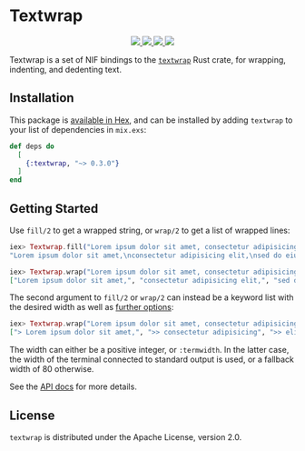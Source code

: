 # Textwrap

<p align="center">
  <a href="https://github.com/foxbenjaminfox/ex_textwrap">
    <img src="https://img.shields.io/circleci/build/github/foxbenjaminfox/ex_textwrap">
  </a>
  <a href="https://hex.pm/packages/textwrap">
    <img src="https://img.shields.io/hexpm/v/textwrap">
  </a>
  <a href="https://hex.pm/packages/textwrap">
    <img src="https://img.shields.io/hexpm/dt/textwrap">
  </a>
  <a href="https://github.com/foxbenjaminfox/ex_textwrap/blob/master/LICENSE">
    <img src="https://img.shields.io/github/license/foxbenjaminfox/ex_textwrap">
  </a>
</p>

Textwrap is a set of NIF bindings to the [`textwrap`](https://github.com/mgeisler/textwrap) Rust crate, for wrapping, indenting, and dedenting text.

## Installation

This package is [available in Hex](https://hex.pm/packages/textwrap), and can be installed
by adding `textwrap` to your list of dependencies in `mix.exs`:

```elixir
def deps do
  [
    {:textwrap, "~> 0.3.0"}
  ]
end
```

## Getting Started

Use `fill/2` to get a wrapped string, or `wrap/2` to get a list of wrapped lines:

```elixir
iex> Textwrap.fill("Lorem ipsum dolor sit amet, consectetur adipisicing elit, sed do eiusmod tempor", 30)
"Lorem ipsum dolor sit amet,\nconsectetur adipisicing elit,\nsed do eiusmod tempor"

iex> Textwrap.wrap("Lorem ipsum dolor sit amet, consectetur adipisicing elit, sed do eiusmod tempor", 30)
["Lorem ipsum dolor sit amet,", "consectetur adipisicing elit,", "sed do eiusmod tempor"]
```

The second argument to `fill/2` or `wrap/2` can instead be a keyword list with the desired width as well as [further options](https://hexdocs.pm/textwrap/Textwrap.html#wrap/2):
```elixir
iex> Textwrap.wrap("Lorem ipsum dolor sit amet, consectetur adipisicing elit, sed do eiusmod tempor", width: 30, initial_indent: "> ", subsequent_indent: ">> ")
["> Lorem ipsum dolor sit amet,", ">> consectetur adipisicing", ">> elit, sed do eiusmod tempor"]
```

The width can either be a positive integer, or `:termwidth`. In the latter case, the width of the terminal connected to standard output is used, or a fallback width of 80 otherwise.

See the [API docs](https://hexdocs.pm/textwrap) for more details.

## License

`textwrap` is distributed under the Apache License, version 2.0.

